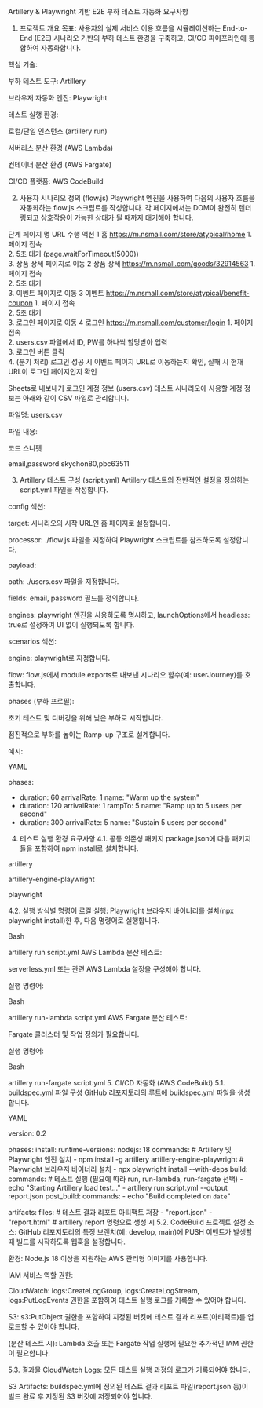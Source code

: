 Artillery & Playwright 기반 E2E 부하 테스트 자동화 요구사항
1. 프로젝트 개요
목표: 사용자의 실제 서비스 이용 흐름을 시뮬레이션하는 End-to-End (E2E) 시나리오 기반의 부하 테스트 환경을 구축하고, CI/CD 파이프라인에 통합하여 자동화합니다.

핵심 기술:

부하 테스트 도구: Artillery

브라우저 자동화 엔진: Playwright

테스트 실행 환경:

로컬/단일 인스턴스 (artillery run)

서버리스 분산 환경 (AWS Lambda)

컨테이너 분산 환경 (AWS Fargate)

CI/CD 플랫폼: AWS CodeBuild

2. 사용자 시나리오 정의 (flow.js)
Playwright 엔진을 사용하여 다음의 사용자 흐름을 자동화하는 flow.js 스크립트를 작성합니다. 각 페이지에서는 DOM이 완전히 렌더링되고 상호작용이 가능한 상태가 될 때까지 대기해야 합니다.

단계	페이지 명	URL	수행 액션
1	홈	https://m.nsmall.com/store/atypical/home	1. 페이지 접속<br>2. 5초 대기 (page.waitForTimeout(5000))<br>3. 상품 상세 페이지로 이동 
2	상품 상세	https://m.nsmall.com/goods/32914563	1. 페이지 접속<br>2. 5초 대기<br>3. 이벤트 페이지로 이동 
3	이벤트	https://m.nsmall.com/store/atypical/benefit-coupon	1. 페이지 접속<br>2. 5초 대기<br>3. 로그인 페이지로 이동 
4	로그인	https://m.nsmall.com/customer/login	1. 페이지 접속<br>2. users.csv 파일에서 ID, PW를 하나씩 할당받아 입력<br>3. 로그인 버튼 클릭<br>4. (분기 처리) 로그인 성공 시 이벤트 페이지 URL로 이동하는지 확인, 실패 시 현재 URL이 로그인 페이지인지 확인

Sheets로 내보내기
로그인 계정 정보 (users.csv)
테스트 시나리오에 사용할 계정 정보는 아래와 같이 CSV 파일로 관리합니다.

파일명: users.csv

파일 내용:

코드 스니펫

email,password
skychon80,pbc63511

3. Artillery 테스트 구성 (script.yml)
Artillery 테스트의 전반적인 설정을 정의하는 script.yml 파일을 작성합니다.

config 섹션:

target: 시나리오의 시작 URL인 홈 페이지로 설정합니다.

processor: ./flow.js 파일을 지정하여 Playwright 스크립트를 참조하도록 설정합니다.

payload:

path: ./users.csv 파일을 지정합니다.

fields: email, password 필드를 정의합니다.

engines: playwright 엔진을 사용하도록 명시하고, launchOptions에서 headless: true로 설정하여 UI 없이 실행되도록 합니다.

scenarios 섹션:

engine: playwright로 지정합니다.

flow: flow.js에서 module.exports로 내보낸 시나리오 함수(예: userJourney)를 호출합니다.

phases (부하 프로필):

초기 테스트 및 디버깅을 위해 낮은 부하로 시작합니다.

점진적으로 부하를 높이는 Ramp-up 구조로 설계합니다.

예시:

YAML

phases:
  - duration: 60
    arrivalRate: 1
    name: "Warm up the system"
  - duration: 120
    arrivalRate: 1
    rampTo: 5
    name: "Ramp up to 5 users per second"
  - duration: 300
    arrivalRate: 5
    name: "Sustain 5 users per second"
4. 테스트 실행 환경 요구사항
4.1. 공통 의존성 패키지
package.json에 다음 패키지들을 포함하여 npm install로 설치합니다.

artillery

artillery-engine-playwright

playwright

4.2. 실행 방식별 명령어
로컬 실행: Playwright 브라우저 바이너리를 설치(npx playwright install)한 후, 다음 명령어로 실행합니다.

Bash

artillery run script.yml
AWS Lambda 분산 테스트:

serverless.yml 또는 관련 AWS Lambda 설정을 구성해야 합니다.

실행 명령어:

Bash

artillery run-lambda script.yml
AWS Fargate 분산 테스트:

Fargate 클러스터 및 작업 정의가 필요합니다.

실행 명령어:

Bash

artillery run-fargate script.yml
5. CI/CD 자동화 (AWS CodeBuild)
5.1. buildspec.yml 파일 구성
GitHub 리포지토리의 루트에 buildspec.yml 파일을 생성합니다.

YAML

version: 0.2

phases:
  install:
    runtime-versions:
      nodejs: 18
    commands:
      # Artillery 및 Playwright 엔진 설치
      - npm install -g artillery artillery-engine-playwright
      # Playwright 브라우저 바이너리 설치
      - npx playwright install --with-deps
  build:
    commands:
      # 테스트 실행 (필요에 따라 run, run-lambda, run-fargate 선택)
      - echo "Starting Artillery load test..."
      - artillery run script.yml --output report.json
  post_build:
    commands:
      - echo "Build completed on `date`"

artifacts:
  files:
    # 테스트 결과 리포트 아티팩트 저장
    - "report.json"
    - "report.html" # artillery report 명령으로 생성 시
5.2. CodeBuild 프로젝트 설정
소스: GitHub 리포지토리의 특정 브랜치(예: develop, main)에 PUSH 이벤트가 발생할 때 빌드를 시작하도록 웹훅을 설정합니다.

환경: Node.js 18 이상을 지원하는 AWS 관리형 이미지를 사용합니다.

IAM 서비스 역할 권한:

CloudWatch: logs:CreateLogGroup, logs:CreateLogStream, logs:PutLogEvents 권한을 포함하여 테스트 실행 로그를 기록할 수 있어야 합니다.

S3: s3:PutObject 권한을 포함하여 지정된 버킷에 테스트 결과 리포트(아티팩트)를 업로드할 수 있어야 합니다.

(분산 테스트 시): Lambda 호출 또는 Fargate 작업 실행에 필요한 추가적인 IAM 권한이 필요합니다.

5.3. 결과물
CloudWatch Logs: 모든 테스트 실행 과정의 로그가 기록되어야 합니다.

S3 Artifacts: buildspec.yml에 정의된 테스트 결과 리포트 파일(report.json 등)이 빌드 완료 후 지정된 S3 버킷에 저장되어야 합니다.